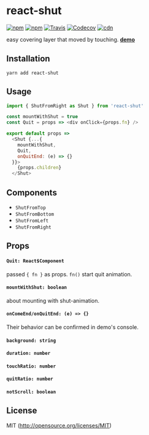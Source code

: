 # react-shut

[![npm](https://img.shields.io/npm/v/react-shut.svg?style=flat-square)](https://www.npmjs.com/package/react-shut)
[![npm](https://img.shields.io/npm/dm/react-shut.svg?style=flat-square)](https://www.npmjs.com/package/react-shut)
[![Travis](https://img.shields.io/travis/kthjm/react-shut.svg?style=flat-square)](https://travis-ci.org/kthjm/react-shut)
[![Codecov](https://img.shields.io/codecov/c/github/kthjm/react-shut.svg?style=flat-square)](https://codecov.io/gh/kthjm/react-shut)
[![cdn](https://img.shields.io/badge/jsdelivr-latest-e84d3c.svg?style=flat-square)](https://cdn.jsdelivr.net/npm/react-shut/dist/react-shut.min.js)

easy covering layer that moved by touching.
[**demo**](https://react-shut.netlify.com/)

## Installation

```shell
yarn add react-shut
```

## Usage

```js
import { ShutFromRight as Shut } from 'react-shut'

const mountWithShut = true
const Quit = props => <div onClick={props.fn} />

export default props =>
  <Shut {...{
    mountWithShut,
    Quit,
    onQuitEnd: (e) => {}
  }}>
    {props.children}
  </Shut>
```

## Components

* `ShutFromTop`
* `ShutFromBottom`
* `ShutFromLeft`
* `ShutFromRight`

## Props

#### `Quit: React$Component`
passed `{ fn }` as props. `fn()` start quit animation.

#### `mountWithShut: boolean`
about mounting with shut-animation.

#### `onComeEnd/onQuitEnd: (e) => {}`
Their behavior can be confirmed in demo's console.

#### `background: string`

#### `duration: number`

#### `touchRatio: number`

#### `quitRatio: number`

#### `notScroll: boolean`

## License

MIT (http://opensource.org/licenses/MIT)
